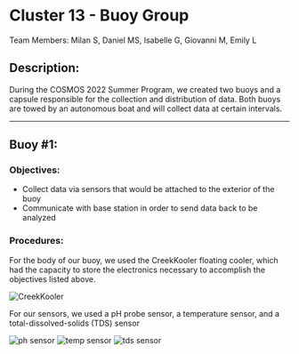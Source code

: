 # Cluster 13 - Buoy Group
Team Members: Milan S, Daniel MS, Isabelle G, Giovanni M, Emily L

## Description:
During the COSMOS 2022 Summer Program, we created two buoys and a capsule responsible for the collection and distribution of data. Both buoys are towed by an autonomous boat and will collect data at certain intervals. 

---

## Buoy #1:
### Objectives:
* Collect data via sensors that would be attached to the exterior of the buoy
* Communicate with base station in order to send data back to be analyzed

### Procedures:
For the body of our buoy, we used the CreekKooler floating cooler, which had the capacity to store the electronics necessary to accomplish the objectives listed above. 

![CreekKooler](https://user-images.githubusercontent.com/70926137/182679093-25eaa8e0-e32a-462e-97bf-209f75be90be.png)

For our sensors, we used a pH probe sensor, a temperature sensor, and a total-dissolved-solids (TDS) sensor

![ph sensor](https://user-images.githubusercontent.com/70926137/182680141-5dc7bae6-08c7-4c90-97dc-01ce8c73e659.png) ![temp sensor](https://user-images.githubusercontent.com/70926137/182680225-b472e310-0f4d-4d31-a4b0-945bbe007790.png) ![tds sensor](https://user-images.githubusercontent.com/70926137/182680311-7f11f9d8-bcc3-4146-9aea-f16d3ca534b1.png)



